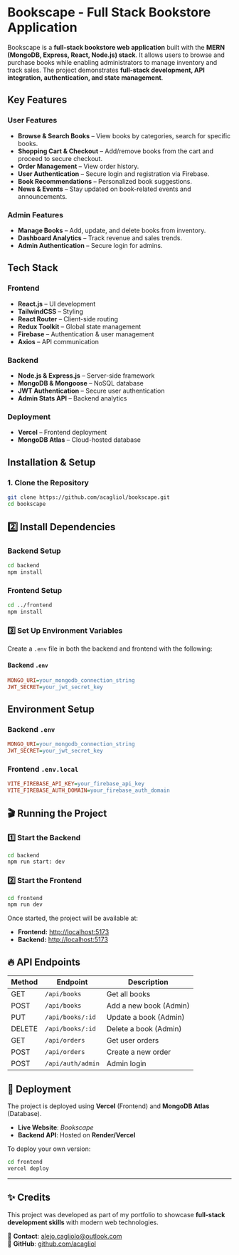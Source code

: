 # **Bookscape - Full Stack Bookstore Application**  

Bookscape is a **full-stack bookstore web application** built with the **MERN (MongoDB, Express, React, Node.js) stack**. It allows users to browse and purchase books while enabling administrators to manage inventory and track sales. The project demonstrates **full-stack development, API integration, authentication, and state management**.  

## **Key Features**  

### **User Features**  
- **Browse & Search Books** – View books by categories, search for specific books.  
- **Shopping Cart & Checkout** – Add/remove books from the cart and proceed to secure checkout.  
- **Order Management** – View order history.  
- **User Authentication** – Secure login and registration via Firebase.  
- **Book Recommendations** – Personalized book suggestions.  
- **News & Events** – Stay updated on book-related events and announcements.  

### **Admin Features**  
- **Manage Books** – Add, update, and delete books from inventory.  
- **Dashboard Analytics** – Track revenue and sales trends.  
- **Admin Authentication** – Secure login for admins.  

## **Tech Stack**  

### **Frontend**  
- **React.js** – UI development  
- **TailwindCSS** – Styling  
- **React Router** – Client-side routing  
- **Redux Toolkit** – Global state management  
- **Firebase** – Authentication & user management  
- **Axios** – API communication  

### **Backend**  
- **Node.js & Express.js** – Server-side framework  
- **MongoDB & Mongoose** – NoSQL database  
- **JWT Authentication** – Secure user authentication  
- **Admin Stats API** – Backend analytics  

### **Deployment**  
- **Vercel** – Frontend deployment  
- **MongoDB Atlas** – Cloud-hosted database  

## **Installation & Setup**  

### **1. Clone the Repository**  
```bash
git clone https://github.com/acagliol/bookscape.git
cd bookscape
```

## 2️⃣ Install Dependencies  

### Backend Setup  
```bash
cd backend
npm install
```

### Frontend Setup  
```bash
cd ../frontend
npm install
```

### 3️⃣ Set Up Environment Variables

Create a `.env` file in both the backend and frontend with the following:

#### Backend `.env`
```ini
MONGO_URI=your_mongodb_connection_string
JWT_SECRET=your_jwt_secret_key
```

## Environment Setup

### Backend `.env`
```ini
MONGO_URI=your_mongodb_connection_string
JWT_SECRET=your_jwt_secret_key
```

### Frontend `.env.local`
```ini
VITE_FIREBASE_API_KEY=your_firebase_api_key
VITE_FIREBASE_AUTH_DOMAIN=your_firebase_auth_domain
```

## 🎬 Running the Project

### 1️⃣ Start the Backend
```bash
cd backend
npm run start: dev
```

### 2️⃣ Start the Frontend
```bash
cd frontend
npm run dev
```

Once started, the project will be available at:

- **Frontend:** [http://localhost:5173](http://localhost:5173)
- **Backend:** [http://localhost:5173](http://localhost:5173)

## 🔥 API Endpoints

| Method  | Endpoint           | Description             |
|---------|--------------------|-------------------------|
| GET     | `/api/books`       | Get all books          |
| POST    | `/api/books`       | Add a new book (Admin) |
| PUT     | `/api/books/:id`   | Update a book (Admin)  |
| DELETE  | `/api/books/:id`   | Delete a book (Admin)  |
| GET     | `/api/orders`      | Get user orders        |
| POST    | `/api/orders`      | Create a new order     |
| POST    | `/api/auth/admin`  | Admin login            |

## 🚀 Deployment

The project is deployed using **Vercel** (Frontend) and **MongoDB Atlas** (Database).

- **Live Website**: *Bookscape*
- **Backend API**: Hosted on **Render/Vercel**

To deploy your own version:

```bash
cd frontend
vercel deploy
```

---

## ✨ Credits

This project was developed as part of my portfolio to showcase **full-stack development skills** with modern web technologies.

📧 **Contact**: [alejo.cagliolo@outlook.com](mailto:alejo.cagliolo@outlook.com)  
🔗 **GitHub**: [github.com/acagliol](https://github.com/acagliol)
